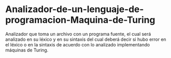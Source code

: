 # Analizador-de-un-lenguaje-de-programacion-Maquina-de-Turing
Analizador que toma un archivo con un programa fuente, el cual será analizado en su léxico y en su sintaxis del cual deberá decir si hubo error en el léxico o en la sintaxis de acuerdo con lo analizado implementando máquinas de Turing.
